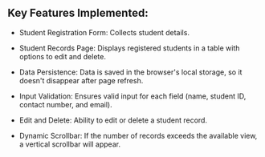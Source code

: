 ## Key Features Implemented:
- Student Registration Form: Collects student details.

- Student Records Page: Displays registered students in a table with options to edit and delete.

- Data Persistence: Data is saved in the browser's local storage, so it doesn't disappear after page refresh.

- Input Validation: Ensures valid input for each field (name, student ID, contact number, and email).

- Edit and Delete: Ability to edit or delete a student record.

- Dynamic Scrollbar: If the number of records exceeds the available view, a vertical scrollbar will appear.

